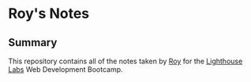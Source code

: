 # Roy's Notes
## Summary
This repository contains all of the notes taken by [Roy](https://github.com/Roy7384) for the [Lighthouse Labs](https://www.lighthouselabs.ca/) Web Development Bootcamp.